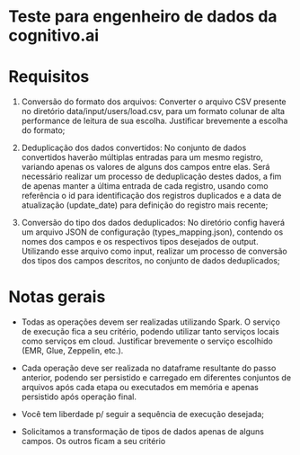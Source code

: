 # Teste para engenheiro de dados da cognitivo.ai

# Requisitos
1. Conversão do formato dos arquivos: Converter o arquivo CSV presente no diretório data/input/users/load.csv, para um formato colunar de alta performance de leitura de sua escolha. Justificar brevemente a escolha do formato;

2. Deduplicação dos dados convertidos: No conjunto de dados convertidos haverão múltiplas entradas para um mesmo registro, variando apenas os valores de alguns dos campos entre elas. Será necessário realizar um processo de deduplicação destes dados, a fim de apenas manter a última entrada de cada registro, usando como referência o id para identificação dos registros duplicados e a data de atualização (update_date) para definição do registro mais recente;

3. Conversão do tipo dos dados deduplicados: No diretório config haverá um arquivo JSON de configuração (types_mapping.json), contendo os nomes dos campos e os respectivos tipos desejados de output. Utilizando esse arquivo como input, realizar um processo de conversão dos tipos dos campos descritos, no conjunto de dados deduplicados;

# Notas gerais
- Todas as operações devem ser realizadas utilizando Spark. O serviço de execução fica a seu critério, podendo utilizar tanto serviços locais como serviços em cloud. Justificar brevemente o serviço escolhido (EMR, Glue, Zeppelin, etc.).

- Cada operação deve ser realizada no dataframe resultante do passo anterior, podendo ser persistido e carregado em diferentes conjuntos de arquivos após cada etapa ou executados em memória e apenas persistido após operação final.

- Você tem liberdade p/ seguir a sequência de execução desejada;

- Solicitamos a transformação de tipos de dados apenas de alguns campos. Os outros ficam a seu critério


